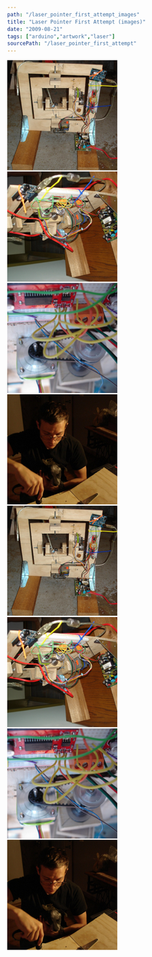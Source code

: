 ```yaml
---
path: "/laser_pointer_first_attempt_images"
title: "Laser Pointer First Attempt (images)"
date: "2009-08-21"
tags: ["arduino","artwork","laser"]
sourcePath: "/laser_pointer_first_attempt"
---
```


 ![full1-768x1024.jpg_hexagon.jpeg](full1-768x1024.jpg_hexagon.jpeg) ![side-1024x768.jpg_hexagon.jpeg](side-1024x768.jpg_hexagon.jpeg) ![close_motor_driver-1024x768.jpg_hexagon.jpeg](close_motor_driver-1024x768.jpg_hexagon.jpeg) ![help-768x1024.jpg_hexagon.jpeg](help-768x1024.jpg_hexagon.jpeg) ![full1.jpg_hexagon.jpeg](full1.jpg_hexagon.jpeg) ![side.jpg_hexagon.jpeg](side.jpg_hexagon.jpeg) ![close_motor_driver.jpg_hexagon.jpeg](close_motor_driver.jpg_hexagon.jpeg) ![help.jpg_hexagon.jpeg](help.jpg_hexagon.jpeg)